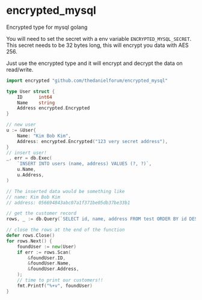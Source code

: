 # encrypted_mysql
Encrypted type for mysql golang

You will need to set the secret with a env variable `ENCRYPTED_MYSQL_SECRET`.
This secret needs to be 32 bytes long, this will encrypt you data with AES 256.

Just use the encrypted type and it will encrypt and decrypt the data on read/write.
```go
import encrypted "github.com/thedanielforum/encrypted_mysql"

type User struct {
    ID      int64
    Name    string
	Address encrypted.Encrypted
}

// new user
u := &User{
    Name: "Kim Bob Kim",
	Address: encrypted.Encrypted("123 very secret address"),
}
// insert user!
_, err = db.Exec(
	`INSERT INTO users (name, address) VALUES (?, ?)`,
    u.Name,
    u.Address,
)

// The inserted data would be something like
// name: Kim Bob Kim
// address: 056694843abc07a1f371be05db37be33b1

// get the customer record
rows, _ := db.Query(`SELECT id, name, address FROM test ORDER BY id DESC LIMIT 1`)

// close the rows at the end of the function
defer rows.Close()
for rows.Next() {
	foundUser := new(User)
	if err := rows.Scan(
		&foundUser.ID,
        &foundUser.Name,
        &foundUser.Address,
	);
	// time to print our customers!!
	fmt.Printf("%+v", foundUser)
}
```

